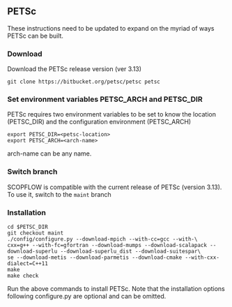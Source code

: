 ## PETSc

These instructions need to be updated to expand on the myriad of ways PETSc can be built.

### Download
Download the PETSc release version (ver 3.13) 
```
git clone https://bitbucket.org/petsc/petsc petsc
```
### Set environment variables PETSC_ARCH and PETSC_DIR
PETSc requires two environment variables to be set to know the location (PETSC_DIR) and the configuration environment (PETSC_ARCH)
```
export PETSC_DIR=<petsc-location>
export PETSC_ARCH=<arch-name>
```
arch-name can be any name.

### Switch branch
SCOPFLOW is compatible with the current release of PETSc (version 3.13). To use it, switch to the `maint` branch

### Installation
```
cd $PETSC_DIR
git checkout maint
./config/configure.py --download-mpich --with-cc=gcc --with-\
cxx=g++ --with-fc=gfortran --download-mumps --download-scalapack --download-superlu --download-superlu_dist --download-suitespar\
se --download-metis --download-parmetis --download-cmake --with-cxx-dialect=C++11
make
make check
```
Run the above commands to install PETSc. Note that the installation options following configure.py are optional and can be omitted.